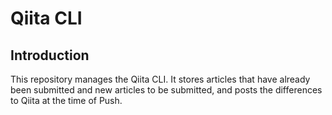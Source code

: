 # Qiita CLI

## Introduction

This repository manages the Qiita CLI.
It stores articles that have already been submitted and new articles to be submitted, and posts the differences to Qiita at the time of Push.

